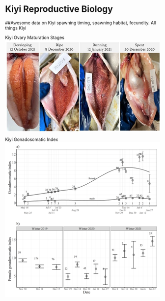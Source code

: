 # Kiyi Reproductive Biology

##Awesome data on Kiyi spawning timing, spawning habitat, fecundity. All things Kiyi

Kiyi Ovary Maturation Stages
![KiyiMaturationImages](https://github.com/MarkRVinson/Kiyi-Reproductive-Biology/blob/main/Plots%20and%20Tables/KiyiPaper/KiyiMaturationImages.jpg)

Kiyi Gonadosomatic Index
![Kiyi.MaleFemale.GSI](https://github.com/MarkRVinson/Kiyi-Reproductive-Biology/blob/main/Plots%20and%20Tables/KiyiPaper/Kiyi.MaleFemale.GSI.png)
